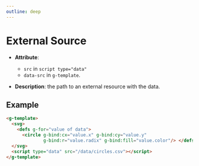 ```yaml
---
outline: deep
---
```


# External Source

- **Attribute**: 
  - `src` in `script type="data"`
  - `data-src` in `g-template`.

- **Description**: the path to an external resource with the data.

## Example

```html
<g-template>
  <svg>
    <defs g-for="value of data">
      <circle g-bind:cx="value.x" g-bind:cy="value.y"
              g-bind:r="value.radix" g-bind:fill="value.color"/> </defs>
  </svg>
  <script type="data" src="/data/circles.csv"></script>
</g-template>
```

<g-template>
  <svg>
    <defs g-for="value of data">
      <circle g-bind:cx="value.x" g-bind:cy="value.y"
              g-bind:r="value.radix" g-bind:fill="value.color"/> </defs>
  </svg>
  <g-script type="data" src="/data/circles.csv"></g-script>
</g-template>